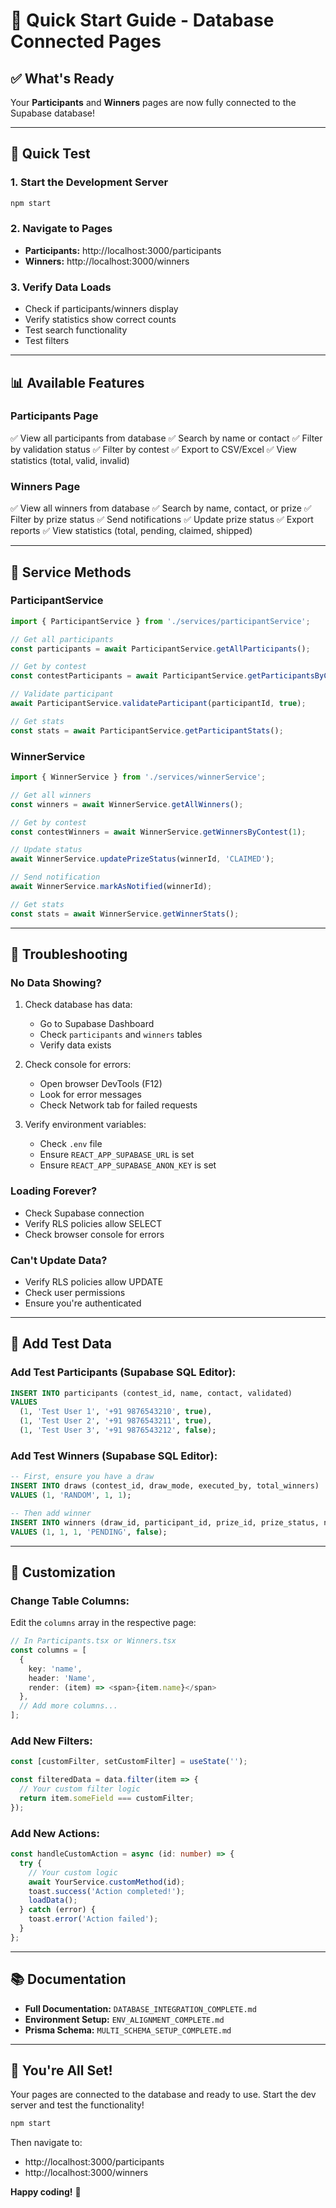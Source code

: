 # 🚀 Quick Start Guide - Database Connected Pages

## ✅ What's Ready

Your **Participants** and **Winners** pages are now fully connected to the Supabase database!

---

## 🎯 Quick Test

### **1. Start the Development Server**
```bash
npm start
```

### **2. Navigate to Pages**
- **Participants:** http://localhost:3000/participants
- **Winners:** http://localhost:3000/winners

### **3. Verify Data Loads**
- Check if participants/winners display
- Verify statistics show correct counts
- Test search functionality
- Test filters

---

## 📊 Available Features

### **Participants Page**
✅ View all participants from database
✅ Search by name or contact
✅ Filter by validation status
✅ Filter by contest
✅ Export to CSV/Excel
✅ View statistics (total, valid, invalid)

### **Winners Page**
✅ View all winners from database
✅ Search by name, contact, or prize
✅ Filter by prize status
✅ Send notifications
✅ Update prize status
✅ Export reports
✅ View statistics (total, pending, claimed, shipped)

---

## 🔧 Service Methods

### **ParticipantService**
```typescript
import { ParticipantService } from './services/participantService';

// Get all participants
const participants = await ParticipantService.getAllParticipants();

// Get by contest
const contestParticipants = await ParticipantService.getParticipantsByContest(1);

// Validate participant
await ParticipantService.validateParticipant(participantId, true);

// Get stats
const stats = await ParticipantService.getParticipantStats();
```

### **WinnerService**
```typescript
import { WinnerService } from './services/winnerService';

// Get all winners
const winners = await WinnerService.getAllWinners();

// Get by contest
const contestWinners = await WinnerService.getWinnersByContest(1);

// Update status
await WinnerService.updatePrizeStatus(winnerId, 'CLAIMED');

// Send notification
await WinnerService.markAsNotified(winnerId);

// Get stats
const stats = await WinnerService.getWinnerStats();
```

---

## 🐛 Troubleshooting

### **No Data Showing?**
1. Check database has data:
   - Go to Supabase Dashboard
   - Check `participants` and `winners` tables
   - Verify data exists

2. Check console for errors:
   - Open browser DevTools (F12)
   - Look for error messages
   - Check Network tab for failed requests

3. Verify environment variables:
   - Check `.env` file
   - Ensure `REACT_APP_SUPABASE_URL` is set
   - Ensure `REACT_APP_SUPABASE_ANON_KEY` is set

### **Loading Forever?**
- Check Supabase connection
- Verify RLS policies allow SELECT
- Check browser console for errors

### **Can't Update Data?**
- Verify RLS policies allow UPDATE
- Check user permissions
- Ensure you're authenticated

---

## 📝 Add Test Data

### **Add Test Participants (Supabase SQL Editor):**
```sql
INSERT INTO participants (contest_id, name, contact, validated)
VALUES 
  (1, 'Test User 1', '+91 9876543210', true),
  (1, 'Test User 2', '+91 9876543211', true),
  (1, 'Test User 3', '+91 9876543212', false);
```

### **Add Test Winners (Supabase SQL Editor):**
```sql
-- First, ensure you have a draw
INSERT INTO draws (contest_id, draw_mode, executed_by, total_winners)
VALUES (1, 'RANDOM', 1, 1);

-- Then add winner
INSERT INTO winners (draw_id, participant_id, prize_id, prize_status, notified)
VALUES (1, 1, 1, 'PENDING', false);
```

---

## 🎨 Customization

### **Change Table Columns:**
Edit the `columns` array in the respective page:
```typescript
// In Participants.tsx or Winners.tsx
const columns = [
  {
    key: 'name',
    header: 'Name',
    render: (item) => <span>{item.name}</span>
  },
  // Add more columns...
];
```

### **Add New Filters:**
```typescript
const [customFilter, setCustomFilter] = useState('');

const filteredData = data.filter(item => {
  // Your custom filter logic
  return item.someField === customFilter;
});
```

### **Add New Actions:**
```typescript
const handleCustomAction = async (id: number) => {
  try {
    // Your custom logic
    await YourService.customMethod(id);
    toast.success('Action completed!');
    loadData();
  } catch (error) {
    toast.error('Action failed');
  }
};
```

---

## 📚 Documentation

- **Full Documentation:** `DATABASE_INTEGRATION_COMPLETE.md`
- **Environment Setup:** `ENV_ALIGNMENT_COMPLETE.md`
- **Prisma Schema:** `MULTI_SCHEMA_SETUP_COMPLETE.md`

---

## 🎉 You're All Set!

Your pages are connected to the database and ready to use. Start the dev server and test the functionality!

```bash
npm start
```

Then navigate to:
- http://localhost:3000/participants
- http://localhost:3000/winners

**Happy coding!** 🚀
